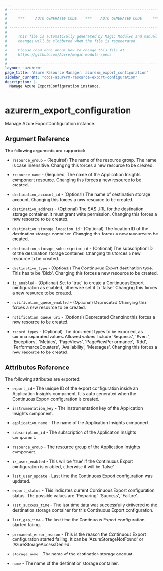 ```yaml
---
# ----------------------------------------------------------------------------
#
#     ***     AUTO GENERATED CODE    ***    AUTO GENERATED CODE     ***
#
# ----------------------------------------------------------------------------
#
#     This file is automatically generated by Magic Modules and manual
#     changes will be clobbered when the file is regenerated.
#
#     Please read more about how to change this file at
#     https://github.com/Azure/magic-module-specs
#
# ----------------------------------------------------------------------------
layout: "azurerm"
page_title: "Azure Resource Manager: azurerm_export_configuration"
sidebar_current: "docs-azurerm-resource-export-configuration"
description: |-
  Manage Azure ExportConfiguration instance.
---
```


# azurerm_export_configuration

Manage Azure ExportConfiguration instance.


## Argument Reference

The following arguments are supported:

* `resource_group` - (Required) The name of the resource group. The name is case insensitive. Changing this forces a new resource to be created.

* `resource_name` - (Required) The name of the Application Insights component resource. Changing this forces a new resource to be created.

* `destination_account_id` - (Optional) The name of destination storage account. Changing this forces a new resource to be created.

* `destination_address` - (Optional) The SAS URL for the destination storage container. It must grant write permission. Changing this forces a new resource to be created.

* `destination_storage_location_id` - (Optional) The location ID of the destination storage container. Changing this forces a new resource to be created.

* `destination_storage_subscription_id` - (Optional) The subscription ID of the destination storage container. Changing this forces a new resource to be created.

* `destination_type` - (Optional) The Continuous Export destination type. This has to be 'Blob'. Changing this forces a new resource to be created.

* `is_enabled` - (Optional) Set to 'true' to create a Continuous Export configuration as enabled, otherwise set it to 'false'. Changing this forces a new resource to be created.

* `notification_queue_enabled` - (Optional) Deprecated Changing this forces a new resource to be created.

* `notification_queue_uri` - (Optional) Deprecated Changing this forces a new resource to be created.

* `record_types` - (Optional) The document types to be exported, as comma separated values. Allowed values include 'Requests', 'Event', 'Exceptions', 'Metrics', 'PageViews', 'PageViewPerformance', 'Rdd', 'PerformanceCounters', 'Availability', 'Messages'. Changing this forces a new resource to be created.

## Attributes Reference

The following attributes are exported:

* `export_id` - The unique ID of the export configuration inside an Application Insights component. It is auto generated when the Continuous Export configuration is created.

* `instrumentation_key` - The instrumentation key of the Application Insights component.

* `application_name` - The name of the Application Insights component.

* `subscription_id` - The subscription of the Application Insights component.

* `resource_group` - The resource group of the Application Insights component.

* `is_user_enabled` - This will be 'true' if the Continuous Export configuration is enabled, otherwise it will be 'false'.

* `last_user_update` - Last time the Continuous Export configuration was updated.

* `export_status` - This indicates current Continuous Export configuration status. The possible values are 'Preparing', 'Success', 'Failure'.

* `last_success_time` - The last time data was successfully delivered to the destination storage container for this Continuous Export configuration.

* `last_gap_time` - The last time the Continuous Export configuration started failing.

* `permanent_error_reason` - This is the reason the Continuous Export configuration started failing. It can be 'AzureStorageNotFound' or 'AzureStorageAccessDenied'.

* `storage_name` - The name of the destination storage account.

* `name` - The name of the destination storage container.
